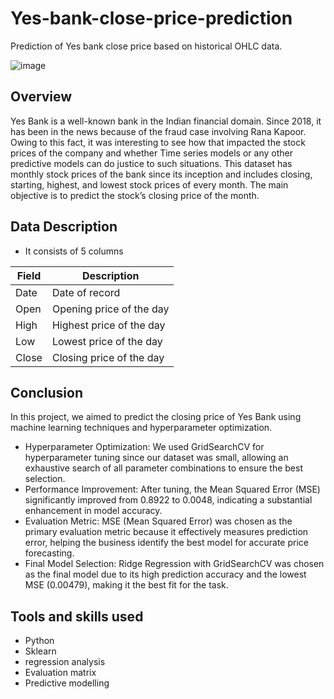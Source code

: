 # Yes-bank-close-price-prediction
Prediction of Yes bank close price based on historical OHLC data.

![image](https://github.com/user-attachments/assets/3ab01bb9-f8e7-409c-bb9f-d9ed652ad34e)


## Overview
Yes Bank is a well-known bank in the Indian financial domain. Since 2018, it has been in the news because of the fraud case involving Rana Kapoor. Owing to this fact, it was interesting to see how that impacted the stock prices of the company and whether Time series models or any other predictive models can do justice to such situations. This dataset has monthly stock prices of the bank since its inception and includes closing, starting, highest, and lowest stock prices of every month. The main objective is to predict the stock’s closing price of the month.

## Data Description
* It consists of 5 columns
  
| Field | Description |
|-------|-------------|
| Date  | Date of record |
| Open  | Opening price of the day |
| High  | Highest price of the day |
| Low   | Lowest price of the day |
| Close | Closing price of the day |

## Conclusion
In this project, we aimed to predict the closing price of Yes Bank using machine learning techniques and hyperparameter optimization.

* Hyperparameter Optimization: We used GridSearchCV for hyperparameter tuning since our dataset was small, allowing an exhaustive search of all parameter combinations to ensure the best selection.
* Performance Improvement: After tuning, the Mean Squared Error (MSE) significantly improved from 0.8922 to 0.0048, indicating a substantial enhancement in model accuracy.
* Evaluation Metric: MSE (Mean Squared Error) was chosen as the primary evaluation metric because it effectively measures prediction error, helping the business identify the best model for accurate price forecasting.
* Final Model Selection: Ridge Regression with GridSearchCV was chosen as the final model due to its high prediction accuracy and the lowest MSE (0.00479), making it the best fit for the task.

## Tools and skills used
* Python
* Sklearn
* regression analysis
* Evaluation matrix
* Predictive modelling

